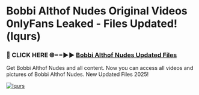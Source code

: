 # Bobbi Althof Nudes Original Videos 0nlyFans Leaked - Files Updated! (lqurs)

<h3>🔴 CLICK HERE 🌐==►► <a href="https://tinyurl.com/52m3yx9h" rel="nofollow">Bobbi Althof Nudes Updated Files</a></h3>

Get Bobbi Althof Nudes and all content. Now you can access all videos and pictures of Bobbi Althof Nudes. New Updated Files 2025!

[![lqurs](https://i.imgur.com/TnHtlc8.gif)](https://tinyurl.com/52m3yx9h)
